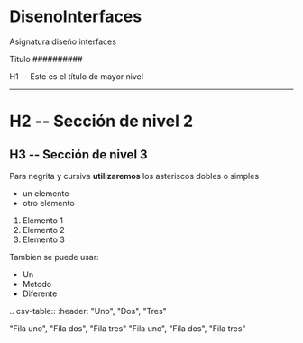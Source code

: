 # DisenoInterfaces
Asignatura diseño interfaces


Titulo
##########

H1 -- Este es el título de mayor nivel
**************************************

H2 -- Sección de nivel 2
=========================

H3 -- Sección de nivel 3
------------------------

Para negrita y cursiva **utilizaremos** los asteriscos dobles o simples

* un elemento
* otro elemento

1. Elemento 1
2. Elemento 2
3. Elemento 3

Tambien se puede usar:
- Un
- Metodo
- Diferente


.. csv-table::
   :header: "Uno", "Dos", "Tres"

   "Fila uno", "Fila dos", "Fila tres"
   "Fila uno", "Fila dos", "Fila tres"
